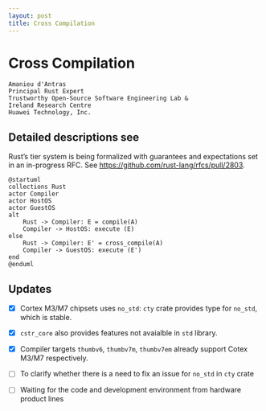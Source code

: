 ```yaml
---
layout: post
title: Cross Compilation
---
```


# Cross Compilation

```
Amanieu d'Antras
Principal Rust Expert
Trustworthy Open-Source Software Engineering Lab &
Ireland Research Centre
Huawei Technology, Inc.
```
## Detailed descriptions see 

Rust’s tier system is being formalized with guarantees and expectations set in an in-progress RFC.  See https://github.com/rust-lang/rfcs/pull/2803. 

```plantuml
@startuml
collections Rust
actor Compiler
actor HostOS
actor GuestOS
alt
	Rust -> Compiler: E = compile(A)
	Compiler -> HostOS: execute (E)
else
	Rust -> Compiler: E' = cross_compile(A)
	Compiler -> GuestOS: execute (E')
end
@enduml
```
## Updates

- [x] Cortex M3/M7 chipsets uses `no_std`: `cty` crate provides type for `no_std`, which is stable. 
- [x] `cstr_core` also provides features not avaialble in `std` library. 
- [x] Compiler targets `thumbv6`, `thumbv7m`, `thumbv7em` already  support Cotex M3/M7 respectively. 
- [ ] To clarify whether there is a need to fix an issue for `no_std` in `cty` crate 
- [ ] Waiting for the code and development environment from hardware product lines

